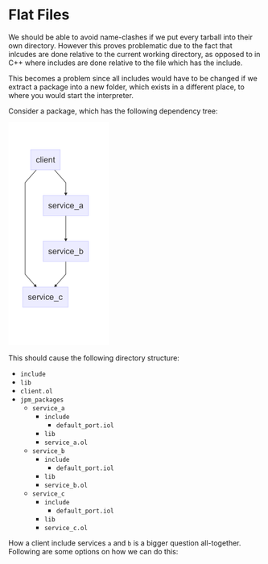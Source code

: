# Flat Files

We should be able to avoid name-clashes if we put every tarball into their own
directory. However this proves problematic due to the fact that inlcudes are
done relative to the current working directory, as opposed to in C++ where
includes are done relative to the file which has the include.

This becomes a problem since all includes would have to be changed if we extract
a package into a new folder, which exists in a different place, to where you
would start the interpreter.

Consider a package, which has the following dependency tree:

![](dependency_tree.png)

This should cause the following directory structure:

  - `include`
  - `lib`
  - `client.ol`
  - `jpm_packages`
    + `service_a`
      - `include`
        + `default_port.iol`
      - `lib`
      - `service_a.ol`
    + `service_b`
      - `include`
        + `default_port.iol`
      - `lib`
      - `service_b.ol`
    + `service_c`
      - `include`
        + `default_port.iol`
      - `lib`
      - `service_c.ol`

How a client include services `a` and `b` is a bigger question all-together.
Following are some options on how we can do this:

